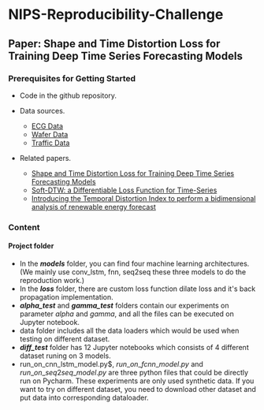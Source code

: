 
# NIPS-Reproducibility-Challenge

## Paper: Shape and Time Distortion Loss for Training Deep Time Series Forecasting Models

### Prerequisites for Getting Started

* Code in the github repository.
* Data sources.
  * [ECG Data](http://www.timeseriesclassification.com/description.php?Dataset=ECG5000)
  * [Wafer Data](http://www.timeseriesclassification.com/description.php?Dataset=Wafer)
  * [Traffic Data](https://github.com/laiguokun/multivariate-time-series-data)
  
* Related papers.
  * [Shape and Time Distortion Loss for Training Deep Time Series Forecasting Models]()
  * [Soft-DTW: a Differentiable Loss Function for Time-Series](https://arxiv.org/pdf/1703.01541.pdf)
  * [Introducing the Temporal Distortion Index to perform a bidimensional analysis of renewable energy forecast](https://www.sciencedirect.com/science/article/pii/S0360544215014619)
  
### Content

#### Project folder

* In the ***models*** folder, you can find four machine learning architectures. (We mainly use conv_lstm, fnn, seq2seq these three models to do the reproduction work.)
* In the ***loss*** folder, there are custom loss function dilate loss and it's back propagation implementation.
* ***alpha_test*** and ***gamma_test*** folders contain our experiments on parameter $alpha$ and $gamma$, and all the files can be executed on Jupyter notebook.
* data folder includes all the data loaders which would be used when testing on different dataset.
* ***diff_test*** folder has 12 Jupyter notebooks which consists of 4 different dataset runing on 3 models.
* run_on_cnn_lstm_model.py$, $run\_on\_fcnn\_model.py$ and $run\_on\_seq2seq\_model.py$ are three python files that could be directly run on Pycharm. These experiments are only used synthetic data. If you want to try on different dataset, you need to download other dataset and put data into corresponding dataloader.
